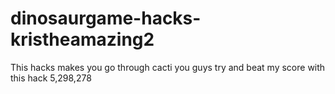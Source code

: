 # dinosaurgame-hacks-kristheamazing2
This hacks makes you go through cacti
you guys try and beat my score with this hack 
5,298,278
